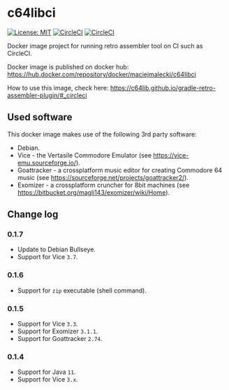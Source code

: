 # c64libci
[![License: MIT](https://img.shields.io/badge/License-MIT-yellow.svg)](https://opensource.org/licenses/MIT)
[![CircleCI](https://circleci.com/gh/c64lib/c64libci/tree/main.svg?style=shield)](https://circleci.com/gh/c64lib/c64libci/tree/main)
[![CircleCI](https://circleci.com/gh/c64lib/c64libci/tree/develop.svg?style=shield)](https://circleci.com/gh/c64lib/c64libci/tree/develop)

Docker image project for running retro assembler tool on CI such as CircleCI.

Docker image is published on docker hub: https://hub.docker.com/repository/docker/maciejmalecki/c64libci

How to use this image, check here: https://c64lib.github.io/gradle-retro-assembler-plugin/#_circleci

## Used software
This docker image makes use of the following 3rd party software:
* Debian.
* Vice - the Vertasile Commodore Emulator (see https://vice-emu.sourceforge.io/).
* Goattracker - a crossplatform music editor for creating Commodore 64 music (see https://sourceforge.net/projects/goattracker2/).
* Exomizer - a crossplatform cruncher for 8bit machines (see https://bitbucket.org/magli143/exomizer/wiki/Home).

## Change log

### 0.1.7
* Update to Debian Bullseye.
* Support for Vice `3.7`.

### 0.1.6

* Support for `zip` executable (shell command).

### 0.1.5

* Support for Vice `3.3`.
* Support for Exomizer `3.1.1`.
* Support for Goattracker `2.74`.

### 0.1.4

* Support for Java `11`.
* Support for Vice `3.x`.
